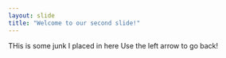 ```yaml
---
layout: slide
title: "Welcome to our second slide!"
---
```

THis is some junk I placed in here
Use the left arrow to go back!

